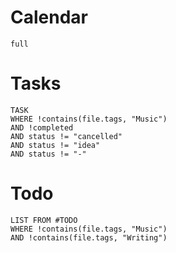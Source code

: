 # Calendar
```calendar
full
```
# Tasks
```dataview
TASK
WHERE !contains(file.tags, "Music")
AND !completed
AND status != "cancelled"
AND status != "idea"
AND status != "-"
```
# Todo
```dataview
LIST FROM #TODO 
WHERE !contains(file.tags, "Music")
AND !contains(file.tags, "Writing")
```
